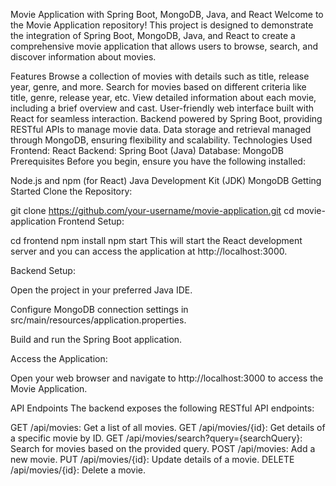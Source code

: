 Movie Application with Spring Boot, MongoDB, Java, and React
Welcome to the Movie Application repository! This project is designed to demonstrate the integration of Spring Boot, MongoDB, Java, and React to create a comprehensive movie application that allows users to browse, search, and discover information about movies.

Features
Browse a collection of movies with details such as title, release year, genre, and more.
Search for movies based on different criteria like title, genre, release year, etc.
View detailed information about each movie, including a brief overview and cast.
User-friendly web interface built with React for seamless interaction.
Backend powered by Spring Boot, providing RESTful APIs to manage movie data.
Data storage and retrieval managed through MongoDB, ensuring flexibility and scalability.
Technologies Used
Frontend: React
Backend: Spring Boot (Java)
Database: MongoDB
Prerequisites
Before you begin, ensure you have the following installed:

Node.js and npm (for React)
Java Development Kit (JDK)
MongoDB
Getting Started
Clone the Repository:

git clone https://github.com/your-username/movie-application.git
cd movie-application
Frontend Setup:

cd frontend
npm install
npm start
This will start the React development server and you can access the application at http://localhost:3000.

Backend Setup:

Open the project in your preferred Java IDE.

Configure MongoDB connection settings in src/main/resources/application.properties.

Build and run the Spring Boot application.

Access the Application:

Open your web browser and navigate to http://localhost:3000 to access the Movie Application.

API Endpoints
The backend exposes the following RESTful API endpoints:

GET /api/movies: Get a list of all movies.
GET /api/movies/{id}: Get details of a specific movie by ID.
GET /api/movies/search?query={searchQuery}: Search for movies based on the provided query.
POST /api/movies: Add a new movie.
PUT /api/movies/{id}: Update details of a movie.
DELETE /api/movies/{id}: Delete a movie.